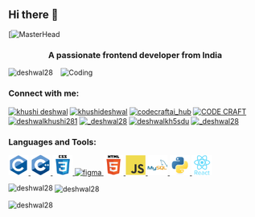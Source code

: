 ## Hi there 👋

<!--
**deshwal28/deshwal28** is a ✨ _special_ ✨ repository because its `README.md` (this file) appears on your GitHub profile.

Here are some ideas to get you started:

- 🔭 I’m currently working on ...
- 🌱 I’m currently learning ...
- 👯 I’m looking to collaborate on ...
- 🤔 I’m looking for help with ...
- 💬 Ask me about ...
- 📫 How to reach me: ...
- 😄 Pronouns: ...
- ⚡ Fun fact: ...
-->
[![MasterHead](https://images.app.goo.gl/LhDKX8hZsRV4F2U68)
<h3 align="center">A passionate frontend developer from India</h3>
<img align ="right" alt ="Coding" width= "400" src="https://images.playground.com/4113d2d376d24bd69824a43d6e940592.jpeg">


<p align="left"> <img src="https://komarev.com/ghpvc/?username=deshwal28&label=Profile%20views&color=0e75b6&style=flat" alt="deshwal28" /> </p>

<h3 align="left">Connect with me:</h3>
<p align="left">
<a href="https://www.linkedin.com/in/khushi-deshwal-46522b239?utm_source=share&utm_campaign=share_via&utm_content=profile&utm_medium=android_app" target="blank"><img align="center" src="https://raw.githubusercontent.com/rahuldkjain/github-profile-readme-generator/master/src/images/icons/Social/linked-in-alt.svg" alt="khushi deshwal" height="30" width="40" /></a>
<a href="https://kaggle.com/khushideshwal" target="blank"><img align="center" src="https://raw.githubusercontent.com/rahuldkjain/github-profile-readme-generator/master/src/images/icons/Social/kaggle.svg" alt="khushideshwal" height="30" width="40" /></a>
<a href="https://instagram.com/codecraftai_hub" target="blank"><img align="center" src="https://raw.githubusercontent.com/rahuldkjain/github-profile-readme-generator/master/src/images/icons/Social/instagram.svg" alt="codecraftai_hub" height="30" width="40" /></a>
<a href="https://www.youtube.com/@CodeCraftAI_Hub" target="blank"><img align="center" src="https://raw.githubusercontent.com/rahuldkjain/github-profile-readme-generator/master/src/images/icons/Social/youtube.svg" alt="CODE CRAFT" height="30" width="40" /></a>
<a href="https://www.hackerrank.com/deshwalkhushi281" target="blank"><img align="center" src="https://raw.githubusercontent.com/rahuldkjain/github-profile-readme-generator/master/src/images/icons/Social/hackerrank.svg" alt="deshwalkhushi281" height="30" width="40" /></a>
<a href="https://www.leetcode.com/_deshwal28" target="blank"><img align="center" src="https://raw.githubusercontent.com/rahuldkjain/github-profile-readme-generator/master/src/images/icons/Social/leet-code.svg" alt="_deshwal28" height="30" width="40" /></a>
<a href="https://auth.geeksforgeeks.org/user/deshwalkh5sdu" target="blank"><img align="center" src="https://raw.githubusercontent.com/rahuldkjain/github-profile-readme-generator/master/src/images/icons/Social/geeks-for-geeks.svg" alt="deshwalkh5sdu" height="30" width="40" /></a>
<a href="https://discord.gg/_deshwal28" target="blank"><img align="center" src="https://raw.githubusercontent.com/rahuldkjain/github-profile-readme-generator/master/src/images/icons/Social/discord.svg" alt="_deshwal28" height="30" width="40" /></a>
</p>

<h3 align="left">Languages and Tools:</h3>
<p align="left"> <a href="https://www.cprogramming.com/" target="_blank" rel="noreferrer"> <img src="https://raw.githubusercontent.com/devicons/devicon/master/icons/c/c-original.svg" alt="c" width="40" height="40"/> </a> <a href="https://www.w3schools.com/cpp/" target="_blank" rel="noreferrer"> <img src="https://raw.githubusercontent.com/devicons/devicon/master/icons/cplusplus/cplusplus-original.svg" alt="cplusplus" width="40" height="40"/> </a> <a href="https://www.w3schools.com/css/" target="_blank" rel="noreferrer"> <img src="https://raw.githubusercontent.com/devicons/devicon/master/icons/css3/css3-original-wordmark.svg" alt="css3" width="40" height="40"/> </a> <a href="https://www.figma.com/" target="_blank" rel="noreferrer"> <img src="https://www.vectorlogo.zone/logos/figma/figma-icon.svg" alt="figma" width="40" height="40"/> </a> <a href="https://www.w3.org/html/" target="_blank" rel="noreferrer"> <img src="https://raw.githubusercontent.com/devicons/devicon/master/icons/html5/html5-original-wordmark.svg" alt="html5" width="40" height="40"/> </a> <a href="https://developer.mozilla.org/en-US/docs/Web/JavaScript" target="_blank" rel="noreferrer"> <img src="https://raw.githubusercontent.com/devicons/devicon/master/icons/javascript/javascript-original.svg" alt="javascript" width="40" height="40"/> </a> <a href="https://www.mysql.com/" target="_blank" rel="noreferrer"> <img src="https://raw.githubusercontent.com/devicons/devicon/master/icons/mysql/mysql-original-wordmark.svg" alt="mysql" width="40" height="40"/> </a> <a href="https://www.python.org" target="_blank" rel="noreferrer"> <img src="https://raw.githubusercontent.com/devicons/devicon/master/icons/python/python-original.svg" alt="python" width="40" height="40"/> </a> <a href="https://reactjs.org/" target="_blank" rel="noreferrer"> <img src="https://raw.githubusercontent.com/devicons/devicon/master/icons/react/react-original-wordmark.svg" alt="react" width="40" height="40"/> </a> </p>

<p><img align="left" src="https://github-readme-stats.vercel.app/api/top-langs?username=deshwal28&show_icons=true&locale=en&layout=compact" alt="deshwal28" /></p>

<p>&nbsp;<img align="center" src="https://github-readme-stats.vercel.app/api?username=deshwal28&show_icons=true&locale=en" alt="deshwal28" /></p>

<p><img align="center" src="https://github-readme-streak-stats.herokuapp.com/?user=deshwal28&" alt="deshwal28" /></p>

